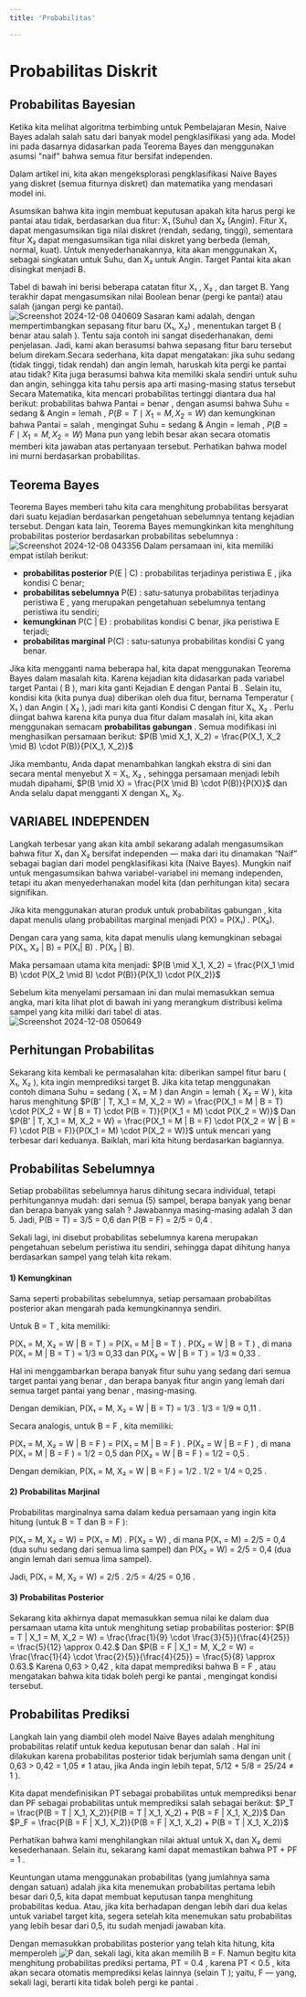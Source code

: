 ```yaml
---
title: 'Probabilitas'

---
```


# Probabilitas Diskrit
## Probabilitas Bayesian

Ketika kita melihat algoritma terbimbing untuk Pembelajaran Mesin, Naive Bayes adalah salah satu dari banyak model pengklasifikasi yang ada. Model ini pada dasarnya didasarkan pada Teorema Bayes dan menggunakan asumsi "naif" bahwa semua fitur bersifat independen.

Dalam artikel ini, kita akan mengeksplorasi pengklasifikasi Naive Bayes yang diskret (semua fiturnya diskret) dan matematika yang mendasari model ini.

Asumsikan bahwa kita ingin membuat keputusan apakah kita harus pergi ke pantai atau tidak, berdasarkan dua fitur: X₁ (Suhu) dan X₂ (Angin). Fitur X₁ dapat mengasumsikan tiga nilai diskret (rendah, sedang, tinggi), sementara fitur X₂ dapat mengasumsikan tiga nilai diskret yang berbeda (lemah, normal, kuat). Untuk menyederhanakannya, kita akan menggunakan X₁ sebagai singkatan untuk Suhu, dan X₂ untuk Angin. Target Pantai kita akan disingkat menjadi B.

Tabel di bawah ini berisi beberapa catatan fitur X₁ , X₂ , dan target B. Yang terakhir dapat mengasumsikan nilai Boolean benar (pergi ke pantai) atau salah (jangan pergi ke pantai).<br>
![Screenshot 2024-12-08 040609](https://hackmd.io/_uploads/HJokFVMV1g.png)
Sasaran kami adalah, dengan mempertimbangkan sepasang fitur baru (X₁, X₂) , menentukan target B ( benar atau salah ). Tentu saja contoh ini sangat disederhanakan, demi penjelasan. Jadi, kami akan berasumsi bahwa sepasang fitur baru tersebut belum direkam.Secara sederhana, kita dapat mengatakan: jika suhu sedang (tidak tinggi, tidak rendah) dan angin lemah, haruskah kita pergi ke pantai atau tidak? Kita juga berasumsi bahwa kita memiliki skala sendiri untuk suhu dan angin, sehingga kita tahu persis apa arti masing-masing status tersebut Secara Matematika, kita mencari probabilitas tertinggi diantara dua hal berikut: probabilitas bahwa Pantai = benar , dengan asumsi bahwa Suhu = sedang & Angin = lemah ,
$P(B = T \mid X_1 = M, X_2 = W)$
dan kemungkinan bahwa Pantai = salah , mengingat Suhu = sedang & Angin = lemah ,
$P(B = F \mid X_1 = M, X_2 = W)$
Mana pun yang lebih besar akan secara otomatis memberi kita jawaban atas pertanyaan tersebut. Perhatikan bahwa model ini murni berdasarkan probabilitas.

## Teorema Bayes
Teorema Bayes memberi tahu kita cara menghitung probabilitas bersyarat dari suatu kejadian berdasarkan pengetahuan sebelumnya tentang kejadian tersebut. Dengan kata lain, Teorema Bayes memungkinkan kita menghitung probabilitas posterior berdasarkan probabilitas sebelumnya :<br>
![Screenshot 2024-12-08 043356](https://hackmd.io/_uploads/HyT_1SG41x.png)
Dalam persamaan ini, kita memiliki empat istilah berikut:
* **probabilitas posterior** P(E | C) : probabilitas terjadinya peristiwa E , jika kondisi C benar;
* **probabilitas sebelumnya** P(E) : satu-satunya probabilitas terjadinya peristiwa E , yang merupakan pengetahuan sebelumnya tentang peristiwa itu sendiri;
* **kemungkinan** P(C | E) : probabilitas kondisi C benar, jika peristiwa E terjadi;
* **probabilitas marginal** P(C) : satu-satunya probabilitas kondisi C yang benar.

Jika kita mengganti nama beberapa hal, kita dapat menggunakan Teorema Bayes dalam masalah kita. Karena kejadian kita didasarkan pada variabel target Pantai ( B ), mari kita ganti Kejadian E dengan Pantai B . Selain itu, kondisi kita (kita punya dua) diberikan oleh dua fitur, bernama Temperatur ( X₁ ) dan Angin ( X₂ ), jadi mari kita ganti Kondisi C dengan fitur X₁, X₂ . Perlu diingat bahwa karena kita punya dua fitur dalam masalah ini, kita akan menggunakan semacam **probabilitas gabungan** . Semua modifikasi ini menghasilkan persamaan berikut:
$P(B \mid X_1, X_2) = \frac{P(X_1, X_2 \mid B) \cdot P(B)}{P(X_1, X_2)}$

Jika membantu, Anda dapat menambahkan langkah ekstra di sini dan secara mental menyebut X = X₁, X₂ , sehingga persamaan menjadi lebih mudah dipahami,
$P(B \mid X) = \frac{P(X \mid B) \cdot P(B)}{P(X)}$
dan Anda selalu dapat mengganti X dengan X₁, X₂.

## VARIABEL INDEPENDEN
Langkah terbesar yang akan kita ambil sekarang adalah mengasumsikan bahwa fitur X₁ dan X₂ bersifat independen — maka dari itu dinamakan “Naif” sebagai bagian dari model pengklasifikasi kita (Naive Bayes). Mungkin naif untuk mengasumsikan bahwa variabel-variabel ini memang independen, tetapi itu akan menyederhanakan model kita (dan perhitungan kita) secara signifikan.

Jika kita menggunakan aturan produk untuk probabilitas gabungan , kita dapat menulis ulang probabilitas marginal menjadi P(X) = P(X₁) . P(X₂).

Dengan cara yang sama, kita dapat menulis ulang kemungkinan sebagai P(X₁, X₂ | B) = P(X₁| B) . P(X₂ | B).

Maka persamaan utama kita menjadi:
$P(B \mid X_1, X_2) = \frac{P(X_1 \mid B) \cdot P(X_2 \mid B) \cdot P(B)}{P(X_1) \cdot P(X_2)}$

Sebelum kita menyelami persamaan ini dan mulai memasukkan semua angka, mari kita lihat plot di bawah ini yang merangkum distribusi kelima sampel yang kita miliki dari tabel di atas.<br>
![Screenshot 2024-12-08 050649](https://hackmd.io/_uploads/B1ZXPHGN1g.png)

## Perhitungan Probabilitas
Sekarang kita kembali ke permasalahan kita: diberikan sampel fitur baru ( X₁, X₂ ), kita ingin memprediksi target B. Jika kita tetap menggunakan contoh dimana Suhu = sedang ( X₁ = M ) dan Angin = lemah ( X₂ = W ), kita harus menghitung
$P(B' | T, X_1 = M, X_2 = W) = \frac{P(X_1 = M | B = T) \cdot P(X_2 = W | B = T) \cdot P(B = T)}{P(X_1 = M) \cdot P(X_2 = W)}$
Dan
$P(B' | T, X_1 = M, X_2 = W) = \frac{P(X_1 = M | B = F) \cdot P(X_2 = W | B = F) \cdot P(B = F)}{P(X_1 = M) \cdot P(X_2 = W)}$
untuk mencari yang terbesar dari keduanya. Baiklah, mari kita hitung berdasarkan bagiannya.
## Probabilitas Sebelumnya
Setiap probabilitas sebelumnya harus dihitung secara individual, tetapi perhitungannya mudah: dari semua (5) sampel, berapa banyak yang benar dan berapa banyak yang salah ? Jawabannya masing-masing adalah 3 dan 5. Jadi, P(B = T) = 3/5 = 0,6 dan P(B = F) = 2/5 = 0,4 .

Sekali lagi, ini disebut probabilitas sebelumnya karena merupakan pengetahuan sebelum peristiwa itu sendiri, sehingga dapat dihitung hanya berdasarkan sampel yang telah kita rekam.

#### 1) Kemungkinan

Sama seperti probabilitas sebelumnya, setiap persamaan probabilitas posterior akan mengarah pada kemungkinannya sendiri.

Untuk B = T , kita memiliki:

P(X₁ = M, X₂ = W | B = T ) = P(X₁ = M | B = T ) . P(X₂ = W | B = T ) , di mana P(X₁ = M | B = T ) = 1/3 ≈ 0,33 dan P(X₂ = W | B = T ) = 1/3 ≈ 0,33 .

Hal ini menggambarkan berapa banyak fitur suhu yang sedang dari semua target pantai yang benar , dan berapa banyak fitur angin yang lemah dari semua target pantai yang benar , masing-masing.

Dengan demikian, P(X₁ = M, X₂ = W | B = T) = 1/3 . 1/3 = 1/9 ≈ 0,11 .

Secara analogis, untuk B = F , kita memiliki:

P(X₁ = M, X₂ = W | B = F ) = P(X₁ = M | B = F ) . P(X₂ = W | B = F ) , di mana P(X₁ = M | B = F ) = 1/2 = 0,5 dan P(X₂ = W | B = F ) = 1/2 = 0,5 .

Dengan demikian, P(X₁ = M, X₂ = W | B = F ) = 1/2 . 1/2 = 1/4 = 0,25 .

#### 2) Probabilitas Marjinal

Probabilitas marginalnya sama dalam kedua persamaan yang ingin kita hitung (untuk B = T dan B = F ):

P(X₁ = M, X₂ = W) = P(X₁ = M) . P(X₂ = W) , di mana P(X₁ = M) = 2/5 = 0,4 (dua suhu sedang dari semua lima sampel) dan P(X₂ = W) = 2/5 = 0,4 (dua angin lemah dari semua lima sampel).

Jadi, P(X₁ = M, X₂ = W) = 2/5 . 2/5 = 4/25 = 0,16 .

#### 3) Probabilitas Posterior

Sekarang kita akhirnya dapat memasukkan semua nilai ke dalam dua persamaan utama kita untuk menghitung setiap probabilitas posterior:
$P(B = T | X_1 = M, X_2 = W) = \frac{\frac{1}{9} \cdot \frac{3}{5}}{\frac{4}{25}} = \frac{5}{12} \approx 0.42.$
Dan
$P(B = F | X_1 = M, X_2 = W) = \frac{\frac{1}{4} \cdot \frac{2}{5}}{\frac{4}{25}} = \frac{5}{8} \approx 0.63.$
Karena 0,63 > 0,42 , kita dapat memprediksi bahwa B = F , atau mengatakan bahwa kita tidak boleh pergi ke pantai , mengingat kondisi tersebut.

## Probabilitas Prediksi
Langkah lain yang diambil oleh model Naive Bayes adalah menghitung probabilitas relatif untuk kedua keputusan benar dan salah . Hal ini dilakukan karena probabilitas posterior tidak berjumlah sama dengan unit ( 0,63 > 0,42 = 1,05 ≠ 1 atau, jika Anda ingin lebih tepat, 5/12 + 5/8 = 25/24 ≠ 1 ).

Kita dapat mendefinisikan PT sebagai probabilitas untuk memprediksi benar dan PF sebagai probabilitas untuk memprediksi salah sebagai berikut:
$P_T = \frac{P(B = T | X_1, X_2)}{P(B = T | X_1, X_2) + P(B = F | X_1, X_2)}$
Dan
$P_F = \frac{P(B = F | X_1, X_2)}{P(B = F | X_1, X_2) + P(B = T | X_1, X_2)}$

Perhatikan bahwa kami menghilangkan nilai aktual untuk X₁ dan X₂ demi kesederhanaan. Selain itu, sekarang kami dapat memastikan bahwa PT + PF = 1 .

Keuntungan utama menggunakan probabilitas (yang jumlahnya sama dengan satuan) adalah jika kita menemukan probabilitas pertama lebih besar dari 0,5, kita dapat membuat keputusan tanpa menghitung probabilitas kedua. Atau, jika kita berhadapan dengan lebih dari dua kelas untuk variabel target kita, segera setelah kita menemukan satu probabilitas yang lebih besar dari 0,5, itu sudah menjadi jawaban kita.

Dengan memasukkan probabilitas posterior yang telah kita hitung, kita memperoleh
![P](https://hackmd.io/_uploads/SJHFqBM41e.png)
dan, sekali lagi, kita akan memilih B = F. Namun begitu kita menghitung probabilitas prediksi pertama, PT = 0.4 , karena PT < 0.5 , kita akan secara otomatis memprediksi kelas lainnya (selain T ); yaitu, F — yang, sekali lagi, berarti kita tidak boleh pergi ke pantai .
